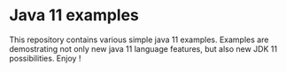 # Java 11 examples

This repository contains various simple java 11 examples.
Examples are demostrating not only new java 11 language features, 
but also new JDK 11 possibilities. Enjoy !

